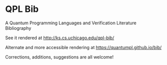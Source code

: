 # QPL Bib

A Quantum Programming Languages and Verification Literature Bibliography 

See it rendered at http://ks.cs.uchicago.edu/qpl-bib/

Alternate and more accessible rendering at https://quantumpl.github.io/bib/

Corrections, additions, suggestions are all welcome!
